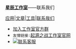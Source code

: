 [**星辰工作室**](https://schlibra.github.io/Stars-Studios)——联系我们

[应用](https://schlibra.github.io/Stars-Studios/application)|[文章](https://schlibra.github.io/Stars-Studios/article)|[工具](https://schlibra.github.io/Stars-Studios/other)|[联系我们](https://schlibra.github.io/Stars-Studios/catchus)

- [加入工作室官方群](https://jq.qq.com/?_wv=1027&k=5me3cRl)
- `友情链接:`[起源之战工作室官网](https://www.qyzz.ml)
- <a target="_blank" href="http://wpa.qq.com/msgrd?v=3&uin=3032441511&site=qq&menu=yes"><img border="0" src="http://wpa.qq.com/pa?p=2::51" alt="联系客服" title="联系客服"/></a>
